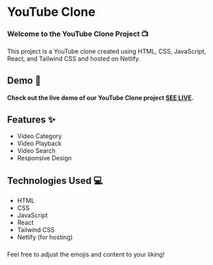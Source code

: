 # YouTube Clone

###  Welcome to the YouTube Clone Project 📺

This project is a YouTube clone created using HTML, CSS, JavaScript, React, and Tailwind CSS and hosted on Netlify.

## Demo 🚀
#### Check out the live demo of our YouTube Clone project [SEE LIVE](https://star-dust-youtube-clone.netlify.app/).

## Features ✨
- Video Category
- Video Playback
- Video Search
- Responsive Design

## Technologies Used 💻
- HTML
- CSS
- JavaScript
- React
- Tailwind CSS
- Netlify (for hosting)


### 
Feel free to adjust the emojis and content to your liking!

